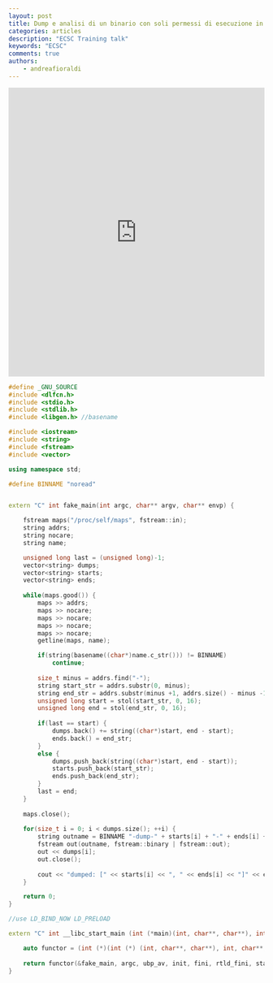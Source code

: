 ```yaml
---
layout: post
title: Dump e analisi di un binario con soli permessi di esecuzione in Linux
categories: articles
description: "ECSC Training talk"
keywords: "ECSC"
comments: true
authors:
    - andreafioraldi
---
```




<style>
    .responsive-wrap iframe { max-width: 100%;}
</style>
<div class="responsive-wrap">
    <iframe src="https://docs.google.com/presentation/d/e/2PACX-1vRZu0TswsXPQqjXJc-p2kPs0BKF9-t-GIi0nQGoWdsELq_CzVX-mtj93f8B5M3FwYNR3948srQmBn8O/embed?start=false&loop=false&delayms=3000" frameborder="0" width="960" height="569" allowfullscreen="true" mozallowfullscreen="true" webkitallowfullscreen="true"></iframe>
</div>

```cpp
#define _GNU_SOURCE
#include <dlfcn.h>
#include <stdio.h>
#include <stdlib.h>
#include <libgen.h> //basename

#include <iostream>
#include <string>
#include <fstream>
#include <vector>

using namespace std;

#define BINNAME "noread"


extern "C" int fake_main(int argc, char** argv, char** envp) {

    fstream maps("/proc/self/maps", fstream::in);
    string addrs;
    string nocare;
    string name;

    unsigned long last = (unsigned long)-1;
    vector<string> dumps;
    vector<string> starts;
    vector<string> ends;
    
    while(maps.good()) {
        maps >> addrs;
        maps >> nocare;
        maps >> nocare;
        maps >> nocare;
        maps >> nocare;
        getline(maps, name);

        if(string(basename((char*)name.c_str())) != BINNAME)
            continue;
        
        size_t minus = addrs.find("-");
        string start_str = addrs.substr(0, minus);
        string end_str = addrs.substr(minus +1, addrs.size() - minus -1);
        unsigned long start = stol(start_str, 0, 16);
        unsigned long end = stol(end_str, 0, 16);
        
        if(last == start) {
            dumps.back() += string((char*)start, end - start);
            ends.back() = end_str;
        }
        else {
            dumps.push_back(string((char*)start, end - start));
            starts.push_back(start_str);
            ends.push_back(end_str);
        }
        last = end;
    }
    
    maps.close();
    
    for(size_t i = 0; i < dumps.size(); ++i) {
        string outname = BINNAME "-dump-" + starts[i] + "-" + ends[i] + ".bin";
        fstream out(outname, fstream::binary | fstream::out);
        out << dumps[i];
        out.close();
        
        cout << "dumped: [" << starts[i] << ", " << ends[i] << "]" << endl;
    }

    return 0;
}

//use LD_BIND_NOW LD_PRELOAD

extern "C" int __libc_start_main (int (*main)(int, char**, char**), int argc, char * * ubp_av, void (*init) (void), void (*fini) (void), void (*rtld_fini) (void), void (* stack_end)) {

    auto functor = (int (*)(int (*) (int, char**, char**), int, char**, void (*) (void), void (*) (void), void (*) (void), void (*)))dlsym(RTLD_NEXT, "__libc_start_main");
    
    return functor(&fake_main, argc, ubp_av, init, fini, rtld_fini, stack_end);
}

```
